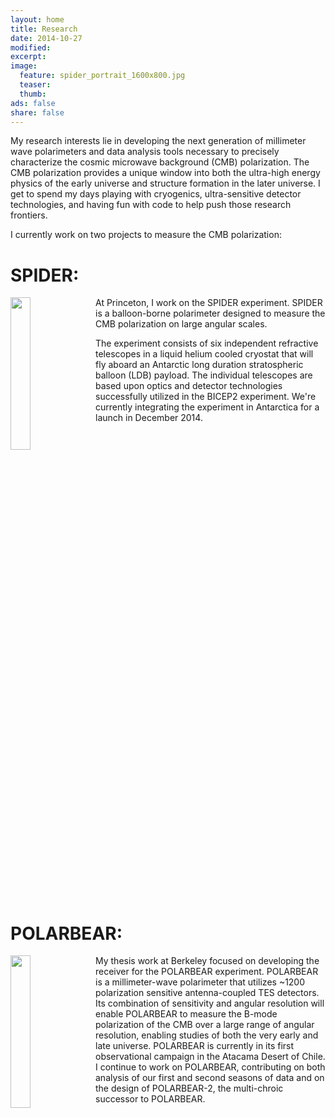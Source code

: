```yaml
---
layout: home
title: Research
date: 2014-10-27
modified:
excerpt:
image:
  feature: spider_portrait_1600x800.jpg
  teaser: 
  thumb:
ads: false  
share: false
---
```


My research interests lie in developing the next generation of millimeter wave polarimeters and data analysis tools necessary to precisely characterize the cosmic microwave background (CMB) polarization.  The CMB polarization provides a unique window into both the ultra-high energy physics of the early universe and structure formation in the later universe.  I get to spend my days playing with cryogenics, ultra-sensitive detector technologies, and having fun with code to help push those research frontiers.  

I currently work on two projects to measure the CMB polarization:


SPIDER: 
======


<p style="clear:both;">

<img src="{{ site.url }}/images/spider_cad.png" alt="" style="float:left; padding-right:10px; width:25%">

<!-- 
 	<img src="{{ site.url }}/images/spider_fp.jpg" alt="" style="float:left; padding-right:10px; width:15%">

-->


At Princeton, I work on the SPIDER experiment. SPIDER is a balloon-borne polarimeter designed to measure the CMB polarization on large angular scales. 

The experiment consists of six independent refractive telescopes in a liquid helium cooled cryostat that will fly aboard an Antarctic long duration stratospheric balloon (LDB) payload.   The individual telescopes are based upon optics and detector technologies successfully utilized in the BICEP2 experiment. We're currently integrating the experiment in Antarctica for a launch in December 2014.

</p>

<p style="clear:both;"></p>

POLARBEAR: 
=========


<p style="clear:both;">
<img src="{{ site.url }}/images/pb_sundog.jpg" alt="" style="float:left; padding-right:10px; width:25%">

<!--
{% include image.html url="/images/pb_sundog.jpg" description="The POLARBEAR experiment, installed in Chile" width = "20%"%}
-->

My thesis work at Berkeley focused on developing the receiver for the POLARBEAR experiment. POLARBEAR is a millimeter-wave polarimeter that utilizes ~1200 polarization sensitive antenna-coupled TES detectors. Its combination of sensitivity and angular resolution will enable POLARBEAR to measure the B-mode polarization of the CMB over a large range of angular resolution, enabling studies of both the very early and late universe.  POLARBEAR is currently in its first observational campaign in the Atacama Desert of Chile.  I continue to work on POLARBEAR, contributing on both analysis of our first and second seasons of data and on the design of POLARBEAR-2, the multi-chroic successor to POLARBEAR.  
</p>

<p style="clear:both;"></p>
